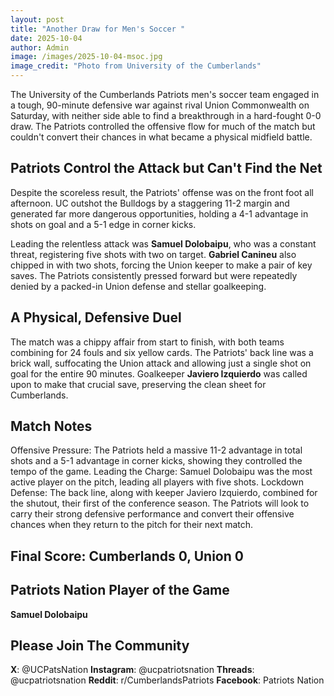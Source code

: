 ```yaml
---
layout: post
title: "Another Draw for Men's Soccer "
date: 2025-10-04
author: Admin
image: /images/2025-10-04-msoc.jpg
image_credit: "Photo from University of the Cumberlands"
---
```


The University of the Cumberlands Patriots men's soccer team engaged in a tough, 90-minute defensive war against rival Union Commonwealth on Saturday, with neither side able to find a breakthrough in a hard-fought 0-0 draw. The Patriots controlled the offensive flow for much of the match but couldn't convert their chances in what became a physical midfield battle.

## Patriots Control the Attack but Can't Find the Net
Despite the scoreless result, the Patriots' offense was on the front foot all afternoon. UC outshot the Bulldogs by a staggering 11-2 margin and generated far more dangerous opportunities, holding a 4-1 advantage in shots on goal and a 5-1 edge in corner kicks.

Leading the relentless attack was **Samuel Dolobaipu**, who was a constant threat, registering five shots with two on target. **Gabriel Canineu** also chipped in with two shots, forcing the Union keeper to make a pair of key saves. The Patriots consistently pressed forward but were repeatedly denied by a packed-in Union defense and stellar goalkeeping.

## A Physical, Defensive Duel
The match was a chippy affair from start to finish, with both teams combining for 24 fouls and six yellow cards. The Patriots' back line was a brick wall, suffocating the Union attack and allowing just a single shot on goal for the entire 90 minutes. Goalkeeper **Javiero Izquierdo** was called upon to make that crucial save, preserving the clean sheet for Cumberlands.

## Match Notes
Offensive Pressure: The Patriots held a massive 11-2 advantage in total shots and a 5-1 advantage in corner kicks, showing they controlled the tempo of the game.
Leading the Charge: Samuel Dolobaipu was the most active player on the pitch, leading all players with five shots.
Lockdown Defense: The back line, along with keeper Javiero Izquierdo, combined for the shutout, their first of the conference season.
The Patriots will look to carry their strong defensive performance and convert their offensive chances when they return to the pitch for their next match.

## Final Score: Cumberlands 0, Union 0

## Patriots Nation Player of the Game 
**Samuel Dolobaipu**


## Please Join The Community

**X**: @UCPatsNation
**Instagram**: @ucpatriotsnation
**Threads**: @ucpatriotsnation
**Reddit**: r/CumberlandsPatriots
**Facebook**: Patriots Nation
